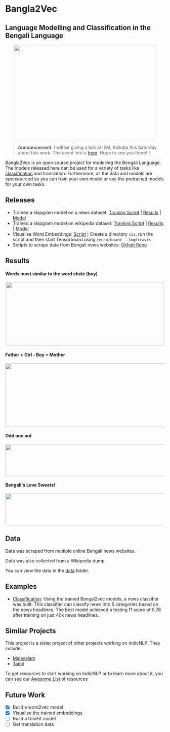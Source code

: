 # Bangla2Vec
Language Modelling and Classification in the Bengali Language
---
<p align="center">
<img src="https://github.com/soham96/Bangla2Vec/blob/master/img/bangla2vec.png" width="450" height="300" />
</p>

> **Announcement**: I will be giving a talk at IEM, Kolkata this Saturday about this work. The event link is [here](https://www.facebook.com/events/576345839499623/permalink/577270706073803/). Hope to see you there!!!

Bangla2Vec is an open source project for modelling the Bengali Language. The models released here can be used for a variety of tasks like [classification](https://github.com/soham96/Bengali_news_classifier) and translation. Furthermore, all the data and models are opensourced so you can train your own model or use the pretrained models for your own tasks.

## Releases

- Trained a skipgram model on a news dataset: [Training Script](news_vector_training.ipynb) | [Results](test_word2vec.ipynb) | [Model](https://drive.google.com/file/d/1X08NlbfZncP-h-aWHeDpL1OS39QxkcpP/view?usp=sharing)
- Trained a skipgram model on wikipedia dataset: [Training Script](wikipedia_embeddings.ipynb) | [Results](wikipedia_embeddings.ipynb) | [Model](https://drive.google.com/file/d/1EzKo9jcF1Q-8qBQotJj_z2CdAJXepPtO/view?usp=sharing)
- Visualise Word Embeddings: [Script](visualise.py) | Create a directory `vis`, run the script and then start Tensorboard using `tensorboard --logdir=vis`
- Scripts to scrape data from Bengali news websites: [Github Repo](https://github.com/soham96/bengali_news_crawler)

## Results

#### Words most similar to the word chele (boy)
<p align="center">
<img src="https://github.com/soham96/Bangla2Vec/blob/master/img/most_similar.png" width="500" height="200" />
</p>

#### Father + Girl - Boy = Mother
<p align="center">
<img src="https://github.com/soham96/Bangla2Vec/blob/master/img/father_mother.png" width="600" height="200" />
</p>

#### Odd one out
<p align="center">
<img src="https://github.com/soham96/Bangla2Vec/blob/master/img/odd_one_out.png" width="700" height="100" />
</p>

#### Bengali's Love Sweets!
<p align="center">
<img src="https://github.com/soham96/Bangla2Vec/blob/master/img/bengali_sweet.png" width="700" height="100" />
</p>

## Data

Data was scraped from multiple online Bengali news websites.

Data was also collected from a Wikipedia dump.

You can view the data in the [data](data) folder.

## Examples

- [Classification](https://github.com/soham96/bengali_news_crawler): Using the trained Bangal2vec models, a news classifier was built. This classifier can classify news into 5 categories based on the news headlines. The best model achieved a testing f1 score of 0.76 after training on just 40k news headlines.

## Similar Projects

This project is a sister project of other projects working on IndicNLP. They include:
- [Malayalam](https://github.com/adamshamsudeen/Vaaku2Vec)
- [Tamil](https://github.com/vanangamudi/tamil-news-classification/tree/master/anikattu)

To get resources to start working on IndicNLP or to learn more about it, you can see our [Awesome List](https://github.com/vanangamudi/awesome-resources-for-indic-nlp) of resources

## Future Work
- [x] Build a word2vec model
- [x] Visualise the trained embeddings
- [ ] Build a UlmFit model
- [ ] Get translation data
